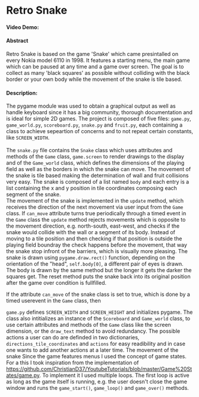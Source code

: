 # Retro Snake
#### Video Demo:  <URL HERE>
#### Abstract
Retro Snake is based on the game 'Snake' which came presintalled on every Nokia model 6110 in 1998. It features a starting menu, 
the main game which can be paused at any time and a game over screen. The goal is to collect as many 'black squares' as possible without 
colliding with the black border or your own body while the movement of the snake is tile based. 
#### Description:
The pygame module was used to obtain a graphical output as well as handle keyboard since it has a big community, thorough documentation and is ideal for simple 
2D games.
The project is composed of five files: `game.py`, `game_world.py`, `scoreboard.py`, `snake.py` and `fruit.py`, each containing a class to achieve sepeartion of concerns and to not repeat certain constants, like `SCREEN_WIDTH`. 
<br>
<br>
The `snake.py` file contains the `Snake` class which uses attributes and methods of the `Game` class, `game.screen` to render drawings to the display and of the `Game_world` class, which defines the dimensions of the playing field as well as the borders in which the snake can move.
The movement of the snake is tile based making the determination of wall and fruit collisions very easy. The snake is composed of a list named `body` and each entry is a list containing the x and y position in tile coordinates composing each segment of the snake.<br>
The movement of the snake is implemented in the `update` method, which receives the direction of the next movement via user input from the `Game` class. If `can_move` attribute turns true periodically through a timed event in the `Game` class the `update` method rejects movements which is opposite to the movement direction, e.g. north-south, east-west, and checks if the snake would collide with the wall or a segment of its body. Instead of moving to a tile position and then checking if that position is outside the playing field boundray the check happens before the movement, that way the snake stop infront of the barriers, which is visually more pleasing. The snake is drawn using `pygame.draw.rect()` function, depending on the orientation of the "head", `self.body[0]`, a different pair of eyes is drawn. The body is drawn by the same method but the longer it gets the darker the squares get. The reset method puts the snake back into its original position after the game over condition is fullfilled.


If the attribute `can_move` of the snake class is set to true, which is done by a timed userevent in the `Game` class, then 



`game.py` defines `SCREEN_WIDTH` and `SCREEN_HEIGHT` and initializes
pygame. The class also intitializes an instance of the `Scoreboard` and `Game_world` class, to use certain attributes and methods of the `Game` class like the screen dimension, or the `draw_text` method to avoid redundancy. The possible actions a user can do are definded in two dictionaries, `directions_tile_coordinates` and `actions` for easy readibility and in case one wants to add another actions at a later time. The movement of the snake 
Since the game features menus I used the concept of game states. For a this I took inspiration from the implementation of https://github.com/ChristianD37/YoutubeTutorials/blob/master/Game%20States/game.py. To implement it I used multiple loops. The first loop is active as long as the game itself is running, e.g. the user doesn't close the game window
and runs the `game_start()`, `game_loop()` and `game_over()` methods. 

<!-- 
```
int main(void) 
{
    code goes here;
}
```
THen we talk about shit -->

